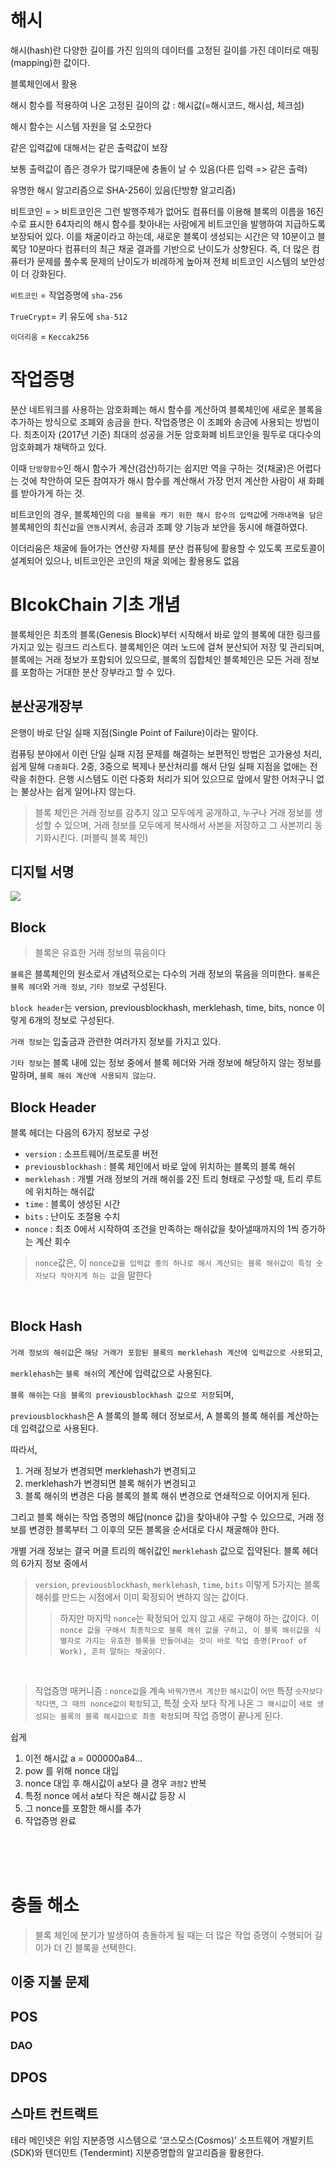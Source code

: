 # 해시

해시(hash)란 다양한 길이를 가진 임의의 데이터를 고정된 길이를 가진 데이터로 매핑(mapping)한 값이다. 

블록체인에서 활용

해시 함수를 적용하여 나온 고정된 길이의 값 : 해시값(=해시코드, 해시섬, 체크섬)

해시 함수는 시스템 자원을 덜 소모한다

같은 입력값에 대해서는 같은 출력값이 보장

보통 출력값이 좁은 경우가 많기때문에 충돌이 날 수 있음(다른 입력 => 같은 출력)

유명한 해시 알고리즘으로 SHA-256이 있음(단방향 알고리즘)

비트코인 = >  비트코인은 그런 발행주체가 없어도 컴퓨터를 이용해 블록의 이름을 16진수로 표시한 64자리의 해시 함수를 찾아내는 사람에게 비트코인을 발행하여 지급하도록 보장되어 있다. 이를 채굴이라고 하는데, 새로운 블록이 생성되는 시간은 약 10분이고 블록당 10분마다 컴퓨터의 최근 채굴 결과를 기반으로 난이도가 상향된다. 즉, 더 많은 컴퓨터가 문제를 풀수록 문제의 난이도가 비례하게 높아져 전체 비트코인 시스템의 보안성이 더 강화된다.

`비트코인` = 작업증명에 `sha-256`

`TrueCrypt`= 키 유도에 `sha-512`

`이더리움` = `Keccak256`


# 작업증명
분산 네트워크를 사용하는 암호화폐는 해시 함수를 계산하여 블록체인에 새로운 블록을 추가하는 방식으로 조폐와 송금을 한다. 작업증명은 이 조폐와 송금에 사용되는 방법이다. 최초이자 (2017년 기준) 최대의 성공을 거둔 암호화폐 비트코인을 필두로 대다수의 암호화폐가 채택하고 있다.

이때 `단방향함수`인 해시 함수가 계산(검산)하기는 쉽지만  역을 구하는 것(채굴)은 어렵다는 것에 착안하여 모든 참여자가 해시 함수를 계산해서 가장 먼저 계산한 사람이 새 화폐를 받아가게 하는 것.

 비트코인의 경우, 블록체인의 `다음 블록을 캐기 위한 해시 함수의 입력값`에 `거래내역을 담은` 블록체인의 최신`값`을 `연동`시켜서, 송금과 조폐 양 기능과 보안을 동시에 해결하였다.

 이더리움은 채굴에 들어가는 연산량 자체를 분산 컴퓨팅에 활용할 수 있도록 프로토콜이 설계되어 있으나, 비트코인은 코인의 채굴 외에는 활용용도 없음 

 # BlcokChain 기초 개념

블록체인은 최초의 블록(Genesis Block)부터 시작해서 바로 앞의 블록에 대한 링크를 가지고 있는 링크드 리스트다. 블록체인은 여러 노드에 걸쳐 분산되어 저장 및 관리되며, 블록에는 거래 정보가 포함되어 있으므로, 블록의 집합체인 블록체인은 모든 거래 정보를 포함하는 거대한 분산 장부라고 할 수 있다.

## 분산공개장부
은행이 바로 단일 실패 지점(Single Point of Failure)이라는 말이다. 

컴퓨팅 분야에서 이런 단일 실패 지점 문제를 해결하는 보편적인 방법은 고가용성 처리, 쉽게 말해 `다중화`다. 2중, 3중으로 복제나 분산처리를 해서 단일 실패 지점을 없애는 전략을 취한다. 은행 시스템도 이런 다중화 처리가 되어 있으므로 앞에서 말한 어처구니 없는 불상사는 쉽게 일어나지 않는다.

> 블록 체인은 거래 정보를 감추지 않고 모두에게 공개하고, 누구나 거래 정보를 생성할 수 있으며, 거래 정보를 모두에게 복사해서 사본을 저장하고 그 사본끼리 동기화시킨다. (퍼블릭 블록 체인)

## 디지털 서명
![](2022-01-30-16-06-39.png)

## Block
> 블록은 유효한 거래 정보의 묶음이다

`블록`은 블록체인의 원소로서 개념적으로는 다수의 거래 정보의 묶음을 의미한다.
`블록`은 `블록 헤더`와 `거래 정보`, `기타 정보`로 구성된다.

`block header`는 version, previousblockhash, merklehash, time, bits, nonce 이렇게 6개의 정보로 구성된다.

`거래 정보`는 입출금과 관련한 여러가지 정보를 가지고 있다.

`기타 정보`는 블록 내에 있는 정보 중에서 블록 헤더와 거래 정보에 해당하지 않는 정보를 말하며, `블록 해쉬 계산에 사용되지 않는다`.


## Block Header
블록 헤더는 다음의 6가지 정보로 구성


- `version` : 소프트웨어/프로토콜 버전
- `previousblockhash` : 블록 체인에서 바로 앞에 위치하는 블록의 블록 해쉬
- `merklehash` : 개별 거래 정보의 거래 해쉬를 2진 트리 형태로 구성할 때, 트리 루트에 위치하는 해쉬값
- `time` : 블록이 생성된 시간
- `bits` : 난이도 조절용 수치
- `nonce` : 최초 0에서 시작하여 조건을 만족하는 해쉬값을 찾아낼때까지의 1씩 증가하는 계산 회수 

> `nonce`값은, 이 `nonce값을 입력값 중의 하나로 해서 계산되는 블록 해쉬값이 특정 숫자보다 작아지게 하는 값`을 말한다

<br/>

## Block Hash

`거래 정보의 해쉬값`은 `해당 거래가 포함된 블록의 merklehash 계산에 입력값으로 사용`되고, 

`merklehash`는 `블록 해쉬`의 계산에 입력값으로 사용된다. 

`블록 해쉬`는 `다음 블록의 previousblockhash 값으로 저장`되며, 

`previousblockhash`은 A 블록의 블록 헤더 정보로서, A 블록의 블록 해쉬를 계산하는데 입력값으로 사용된다.

따라서, 
1. 거래 정보가 변경되면 merklehash가 변경되고 
2. merklehash가 변경되면 블록 해쉬가 변경되고 
3. 블록 해쉬의 변경은 다음 블록의 블록 해쉬 변경으로 연쇄적으로 이어지게 된다. 

그리고 블록 해쉬는 작업 증명의 해답(nonce 값)을 찾아내야 구할 수 있으므로, 거래 정보를 변경한 블록부터 그 이후의 모든 블록을 순서대로 다시 채굴해야 한다.

개별 거래 정보는 결국 머클 트리의 해쉬값인 `merklehash` 값으로 집약된다. 블록 헤더의 6가지 정보 중에서 
> `version`, `previousblockhash`, `merklehash`, `time`, `bits` 이렇게 5가지는 블록 해쉬를 만드는 시점에서 이미 확정되어 변하지 않는 값이다. 
>> 하지만 마지막 `nonce`는 확정되어 있지 않고 새로 구해야 하는 값이다. 이 `nonce 값을 구해서 최종적으로 블록 해쉬 값을 구하고, 이 블록 해쉬값을 식별자로 가지는 유효한 블록을 만들어내는 것이 바로 작업 증명(Proof of Work), 흔히 말하는 채굴이다.`

<br/>

> 작업증명 매커니즘 : `nonce값`을 계속 `바꿔가면서 계산한` `해시값`이 `어떤` 특정 `숫자보다` `작다면`, `그 때의 nonce값이` `확정`되고, 특정 숫자 보다 작게 나온 `그 해시값`이 `새로 생성되는 블록의 블록 해시값으로 최종 확정`되며 작업 증명이 끝나게 된다.

쉽게
1. 이전 해시값 a = 000000a84...
2. pow 를 위해 nonce 대입 
3. nonce 대입 후 해시값이 a보다 클 경우 `과정2` 반복
4. 특정 nonce 에서 a보다 작은 해시값 등장 시 
5. 그 nonce를 포함한 해시를 추가
6. 작업증명 완료 
<br/>
<br/>
<br/>

# 충돌 해소

> 블록 체인에 분기가 발생하여 충돌하게 될 때는 더 많은 작업 증명이 수행되어 길이가 더 긴 블록을 선택한다.


## 이중 지불 문제

## POS

### DAO

## DPOS

## 스마트 컨트랙트



테라 메인넷은 위임 지분증명 시스템으로 ‘코스모스(Cosmos)’ 소프트웨어 개발키트(SDK)와 텐더민트 (Tendermint) 지분증명합의 알고리즘을 활용한다.